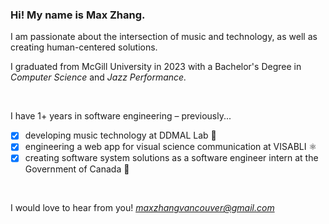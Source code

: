 ### Hi! My name is Max Zhang.

I am passionate about the intersection of music and technology, as well as creating human-centered solutions.

I graduated from McGill University in 2023 with a Bachelor's Degree in *Computer Science* and *Jazz Performance.*

<br/>

I have 1+ years in software engineering – previously...
- [x] developing music technology at DDMAL Lab 🎺 
- [x] engineering a web app for visual science communication at VISABLI ⚛️ 
- [x] creating software system solutions as a software engineer intern at the Government of Canada 🍁 
<br/>

I would love to hear from you! *maxzhangvancouver@gmail.com*

<br/>
<br/>
<!--
**chetbae/chetbae** is a ✨ _special_ ✨ repository because its `README.md` (this file) appears on your GitHub profile.

Here are some ideas to get you started:

- 🔭 I’m currently working on ...
- 🌱 I’m currently learning ...
- 👯 I’m looking to collaborate on ...
- 🤔 I’m looking for help with ...
- 💬 Ask me about ...
- 📫 How to reach me: ...
- 😄 Pronouns: ...
- ⚡ Fun fact: ...
-->
